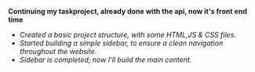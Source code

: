 **Continuing my taskproject, already done with the api, now it's front end time**

- *Created a basic project structure, with some HTML,JS & CSS files.*
- *Started building a simple sidebar, to ensure a clean navigation throughout the website.*
- *Sidebar is completed; now I'll build the main content.*